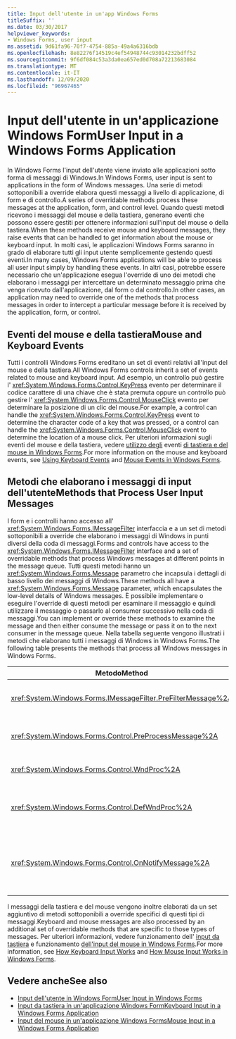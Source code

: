 ```yaml
---
title: Input dell'utente in un'app Windows Forms
titleSuffix: ''
ms.date: 03/30/2017
helpviewer_keywords:
- Windows Forms, user input
ms.assetid: 9d61fa96-70f7-4754-885a-49a4a6316bdb
ms.openlocfilehash: 8e82276f14519c4ef54948744c93014232bdff52
ms.sourcegitcommit: 9f6df084c53a3da0ea657ed0d708a72213683084
ms.translationtype: MT
ms.contentlocale: it-IT
ms.lasthandoff: 12/09/2020
ms.locfileid: "96967465"
---
```

# <a name="user-input-in-a-windows-forms-application"></a><span data-ttu-id="be5a5-102">Input dell'utente in un'applicazione Windows Form</span><span class="sxs-lookup"><span data-stu-id="be5a5-102">User Input in a Windows Forms Application</span></span>
<span data-ttu-id="be5a5-103">In Windows Forms l'input dell'utente viene inviato alle applicazioni sotto forma di messaggi di Windows.</span><span class="sxs-lookup"><span data-stu-id="be5a5-103">In Windows Forms, user input is sent to applications in the form of Windows messages.</span></span> <span data-ttu-id="be5a5-104">Una serie di metodi sottoponibili a override elabora questi messaggi a livello di applicazione, di form e di controllo.</span><span class="sxs-lookup"><span data-stu-id="be5a5-104">A series of overridable methods process these messages at the application, form, and control level.</span></span> <span data-ttu-id="be5a5-105">Quando questi metodi ricevono i messaggi del mouse e della tastiera, generano eventi che possono essere gestiti per ottenere informazioni sull'input del mouse o della tastiera.</span><span class="sxs-lookup"><span data-stu-id="be5a5-105">When these methods receive mouse and keyboard messages, they raise events that can be handled to get information about the mouse or keyboard input.</span></span> <span data-ttu-id="be5a5-106">In molti casi, le applicazioni Windows Forms saranno in grado di elaborare tutti gli input utente semplicemente gestendo questi eventi.</span><span class="sxs-lookup"><span data-stu-id="be5a5-106">In many cases, Windows Forms applications will be able to process all user input simply by handling these events.</span></span> <span data-ttu-id="be5a5-107">In altri casi, potrebbe essere necessario che un'applicazione esegua l'override di uno dei metodi che elaborano i messaggi per intercettare un determinato messaggio prima che venga ricevuto dall'applicazione, dal form o dal controllo.</span><span class="sxs-lookup"><span data-stu-id="be5a5-107">In other cases, an application may need to override one of the methods that process messages in order to intercept a particular message before it is received by the application, form, or control.</span></span>  
  
## <a name="mouse-and-keyboard-events"></a><span data-ttu-id="be5a5-108">Eventi del mouse e della tastiera</span><span class="sxs-lookup"><span data-stu-id="be5a5-108">Mouse and Keyboard Events</span></span>  
 <span data-ttu-id="be5a5-109">Tutti i controlli Windows Forms ereditano un set di eventi relativi all'input del mouse e della tastiera.</span><span class="sxs-lookup"><span data-stu-id="be5a5-109">All Windows Forms controls inherit a set of events related to mouse and keyboard input.</span></span> <span data-ttu-id="be5a5-110">Ad esempio, un controllo può gestire l' <xref:System.Windows.Forms.Control.KeyPress> evento per determinare il codice carattere di una chiave che è stata premuta oppure un controllo può gestire l' <xref:System.Windows.Forms.Control.MouseClick> evento per determinare la posizione di un clic del mouse.</span><span class="sxs-lookup"><span data-stu-id="be5a5-110">For example, a control can handle the <xref:System.Windows.Forms.Control.KeyPress> event to determine the character code of a key that was pressed, or a control can handle the <xref:System.Windows.Forms.Control.MouseClick> event to determine the location of a mouse click.</span></span> <span data-ttu-id="be5a5-111">Per ulteriori informazioni sugli eventi del mouse e della tastiera, vedere [utilizzo degli](using-keyboard-events.md) eventi [di tastiera e del mouse in Windows Forms](mouse-events-in-windows-forms.md).</span><span class="sxs-lookup"><span data-stu-id="be5a5-111">For more information on the mouse and keyboard events, see [Using Keyboard Events](using-keyboard-events.md) and [Mouse Events in Windows Forms](mouse-events-in-windows-forms.md).</span></span>  
  
## <a name="methods-that-process-user-input-messages"></a><span data-ttu-id="be5a5-112">Metodi che elaborano i messaggi di input dell'utente</span><span class="sxs-lookup"><span data-stu-id="be5a5-112">Methods that Process User Input Messages</span></span>  
 <span data-ttu-id="be5a5-113">I form e i controlli hanno accesso all' <xref:System.Windows.Forms.IMessageFilter> interfaccia e a un set di metodi sottoponibili a override che elaborano i messaggi di Windows in punti diversi della coda di messaggi.</span><span class="sxs-lookup"><span data-stu-id="be5a5-113">Forms and controls have access to the <xref:System.Windows.Forms.IMessageFilter> interface and a set of overridable methods that process Windows messages at different points in the message queue.</span></span> <span data-ttu-id="be5a5-114">Tutti questi metodi hanno un <xref:System.Windows.Forms.Message> parametro che incapsula i dettagli di basso livello dei messaggi di Windows.</span><span class="sxs-lookup"><span data-stu-id="be5a5-114">These methods all have a <xref:System.Windows.Forms.Message> parameter, which encapsulates the low-level details of Windows messages.</span></span> <span data-ttu-id="be5a5-115">È possibile implementare o eseguire l'override di questi metodi per esaminare il messaggio e quindi utilizzare il messaggio o passarlo al consumer successivo nella coda di messaggi.</span><span class="sxs-lookup"><span data-stu-id="be5a5-115">You can implement or override these methods to examine the message and then either consume the message or pass it on to the next consumer in the message queue.</span></span> <span data-ttu-id="be5a5-116">Nella tabella seguente vengono illustrati i metodi che elaborano tutti i messaggi di Windows in Windows Forms.</span><span class="sxs-lookup"><span data-stu-id="be5a5-116">The following table presents the methods that process all Windows messages in Windows Forms.</span></span>  
  
|<span data-ttu-id="be5a5-117">Metodo</span><span class="sxs-lookup"><span data-stu-id="be5a5-117">Method</span></span>|<span data-ttu-id="be5a5-118">Note</span><span class="sxs-lookup"><span data-stu-id="be5a5-118">Notes</span></span>|  
|------------|-----------|  
|<xref:System.Windows.Forms.IMessageFilter.PreFilterMessage%2A>|<span data-ttu-id="be5a5-119">Questo metodo intercetta i messaggi di Windows accodati (noti anche come inviati) a livello di applicazione.</span><span class="sxs-lookup"><span data-stu-id="be5a5-119">This method intercepts queued (also known as posted) Windows messages at the application level.</span></span>|  
|<xref:System.Windows.Forms.Control.PreProcessMessage%2A>|<span data-ttu-id="be5a5-120">Questo metodo intercetta i messaggi di Windows a livello di form e di controllo prima di essere elaborati.</span><span class="sxs-lookup"><span data-stu-id="be5a5-120">This method intercepts Windows messages at the form and control level before they have been processed.</span></span>|  
|<xref:System.Windows.Forms.Control.WndProc%2A>|<span data-ttu-id="be5a5-121">Questo metodo elabora i messaggi di Windows a livello di form e di controllo.</span><span class="sxs-lookup"><span data-stu-id="be5a5-121">This method processes Windows messages at the form and control level.</span></span>|  
|<xref:System.Windows.Forms.Control.DefWndProc%2A>|<span data-ttu-id="be5a5-122">Questo metodo esegue l'elaborazione predefinita dei messaggi di Windows a livello di form e di controllo.</span><span class="sxs-lookup"><span data-stu-id="be5a5-122">This method performs the default processing of Windows messages at the form and control level.</span></span> <span data-ttu-id="be5a5-123">In questo modo viene fornita la funzionalità minima di una finestra.</span><span class="sxs-lookup"><span data-stu-id="be5a5-123">This provides the minimal functionality of a window.</span></span>|  
|<xref:System.Windows.Forms.Control.OnNotifyMessage%2A>|<span data-ttu-id="be5a5-124">Questo metodo intercetta i messaggi a livello di form e di controllo, dopo che sono stati elaborati.</span><span class="sxs-lookup"><span data-stu-id="be5a5-124">This method intercepts messages at the form and control level, after they have been processed.</span></span> <span data-ttu-id="be5a5-125"><xref:System.Windows.Forms.ControlStyles.EnableNotifyMessage>Per chiamare questo metodo, è necessario impostare il bit di stile.</span><span class="sxs-lookup"><span data-stu-id="be5a5-125">The <xref:System.Windows.Forms.ControlStyles.EnableNotifyMessage> style bit must be set for this method to be called.</span></span>|  
  
 <span data-ttu-id="be5a5-126">I messaggi della tastiera e del mouse vengono inoltre elaborati da un set aggiuntivo di metodi sottoponibili a override specifici di questi tipi di messaggi.</span><span class="sxs-lookup"><span data-stu-id="be5a5-126">Keyboard and mouse messages are also processed by an additional set of overridable methods that are specific to those types of messages.</span></span> <span data-ttu-id="be5a5-127">Per ulteriori informazioni, vedere funzionamento dell' [input da tastiera](how-keyboard-input-works.md) e funzionamento [dell'input del mouse in Windows Forms](how-mouse-input-works-in-windows-forms.md).</span><span class="sxs-lookup"><span data-stu-id="be5a5-127">For more information, see [How Keyboard Input Works](how-keyboard-input-works.md) and [How Mouse Input Works in Windows Forms](how-mouse-input-works-in-windows-forms.md).</span></span>  
  
## <a name="see-also"></a><span data-ttu-id="be5a5-128">Vedere anche</span><span class="sxs-lookup"><span data-stu-id="be5a5-128">See also</span></span>

- [<span data-ttu-id="be5a5-129">Input dell'utente in Windows Form</span><span class="sxs-lookup"><span data-stu-id="be5a5-129">User Input in Windows Forms</span></span>](user-input-in-windows-forms.md)
- [<span data-ttu-id="be5a5-130">Input da tastiera in un'applicazione Windows Form</span><span class="sxs-lookup"><span data-stu-id="be5a5-130">Keyboard Input in a Windows Forms Application</span></span>](keyboard-input-in-a-windows-forms-application.md)
- [<span data-ttu-id="be5a5-131">Input del mouse in un'applicazione Windows Forms</span><span class="sxs-lookup"><span data-stu-id="be5a5-131">Mouse Input in a Windows Forms Application</span></span>](mouse-input-in-a-windows-forms-application.md)
